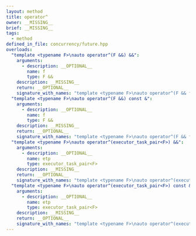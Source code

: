 ```yaml
---
layout: method
title: operator^
owner: __MISSING__
brief: __MISSING__
tags:
  - method
defined_in_file: concurrency/future.hpp
overloads:
  "template <typename F>\nauto operator^(F &&) &&":
    arguments:
      - description: __OPTIONAL__
        name: f
        type: F &&
    description: __MISSING__
    return: __OPTIONAL__
    signature_with_names: "template <typename F>\nauto operator^(F && f) &&"
  "template <typename F>\nauto operator^(F &&) const &":
    arguments:
      - description: __OPTIONAL__
        name: f
        type: F &&
    description: __MISSING__
    return: __OPTIONAL__
    signature_with_names: "template <typename F>\nauto operator^(F && f) const &"
  "template <typename F>\nauto operator^(executor_task_pair<F>) &&":
    arguments:
      - description: __OPTIONAL__
        name: etp
        type: executor_task_pair<F>
    description: __MISSING__
    return: __OPTIONAL__
    signature_with_names: "template <typename F>\nauto operator^(executor_task_pair<F> etp) &&"
  "template <typename F>\nauto operator^(executor_task_pair<F>) const &":
    arguments:
      - description: __OPTIONAL__
        name: etp
        type: executor_task_pair<F>
    description: __MISSING__
    return: __OPTIONAL__
    signature_with_names: "template <typename F>\nauto operator^(executor_task_pair<F> etp) const &"
---
```


